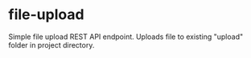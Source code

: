# file-upload

Simple file upload REST API endpoint.
Uploads file to existing "upload" folder in project directory.
